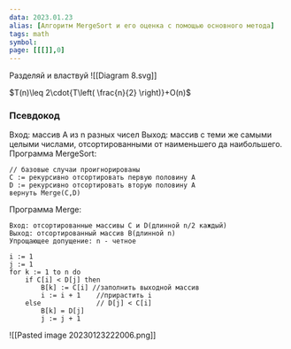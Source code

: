 ```yaml
---
data: 2023.01.23
alias: [Алгоритм MergeSort и его оценка с помощью основного метода]
tags: math
symbol:
page: [[[]],0]
---
```

Разделяй и властвуй
![[Diagram 8.svg]]

$T(n)\leq 2\cdot{T\left( \frac{n}{2} \right)}+O(n)$

### Псевдокод
Вход: массив A из n разных чисел
Выход: массив с теми же самыми целыми числами, отсортированными от наименьшего да наибольшего.
Программа MergeSort:
```pseduocode
// базовые случаи проигнорированы
C := рекурсивно отсортировать первую половину A
D := рекурсивно отсортировать вторую половину A
вернуть Merge(C,D)
```
Программа Merge:
```pseudocode
Вход: отсортированные массивы C и D(длинной n/2 каждый)
Выход: отсортированный массив B(длинной n)
Упрощающее допущение: n - четное

i := 1
j := 1
for k := 1 to n do
	if C[i] < D[j] then
		B[k] := C[i] //заполнить выходной массив
		i := i + 1    //прирастить i
	else              // D[j] < C[i]
		B[k] = D[j]
		j := j + 1
```
![[Pasted image 20230123222006.png]]
